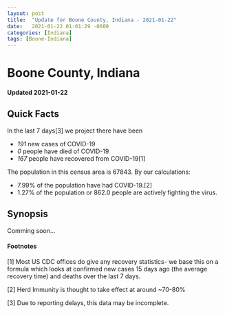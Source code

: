 ```yaml
---
layout: post
title:  "Update for Boone County, Indiana - 2021-01-22"
date:   2021-01-22 01:01:29 -0600
categories: [Indiana]
tags: [Boone-Indiana]
---
```


# Boone County, Indiana
#### Updated 2021-01-22

## Quick Facts

In the last 7 days[3] we project there have been
- *191* new cases of COVID-19
- *0* people have died of COVID-19
- *167* people have recovered from COVID-19[1]

The population in this census area is 67843. By our calculations:
- 7.99% of the population have had COVID-19.[2]
- 1.27% of the population or 862.0 people are actively fighting the virus.

## Synopsis

Comming soon...


#### Footnotes

[1] Most US CDC offices do give any recovery statistics- we base this on a formula which looks at confirmed new cases
15 days ago (the average recovery time) and deaths over the last 7 days.

[2] Herd Immunity is thought to take effect at around ~70-80%

[3] Due to reporting delays, this data may be incomplete.
 
    